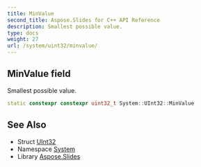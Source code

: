 ```yaml
---
title: MinValue
second_title: Aspose.Slides for C++ API Reference
description: Smallest possible value.
type: docs
weight: 27
url: /system/uint32/minvalue/
---
```

## MinValue field


Smallest possible value.

```cpp
static constexpr constexpr uint32_t System::UInt32::MinValue
```

## See Also

* Struct [UInt32](../)
* Namespace [System](../../)
* Library [Aspose.Slides](../../../)